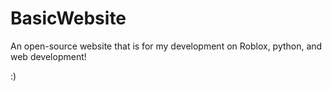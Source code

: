 # BasicWebsite

An open-source website that is for my development on Roblox, python, and web development!

:)
